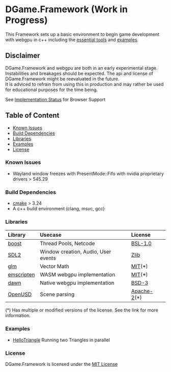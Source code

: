 # DGame.Framework (Work in Progress)

This Framework sets up a basic environment to begin game development with webgpu in c++ including the [essential tools](#libraries) and [examples](Examples).

## Disclaimer

DGame.Framework and webgpu are both in an early experimental stage.  
Instabilities and breakages should be expected.
The api and license of DGame.Framework might be reevaluated in the future.  
It is adviced to refrain from using this in production and may rather be used for educational purposes for the time being.

See [Implementation Status](https://github.com/gpuweb/gpuweb/wiki/Implementation-Status) for Browser Support

## Table of Content

- [Known Issues](#known-issues)
- [Build Dependencies](#build-dependencies)
- [Libraries](#libraries)
- [Examples](#examples)
- [License](#license)

### Known Issues

- Wayland window freezes with PresentMode::Fifo with nvidia proprietary drivers > 545.29

### Build Dependencies

- [cmake](https://cmake.org/) > 3.24
- A c++ build environment (clang, msvc, gcc)

### Libraries

| Library                                                     | Usecase                             | License                                                                                 |
| :---------------------------------------------------------- | :---------------------------------- | :-------------------------------------------------------------------------------------- |
| [boost](https://github.com/boostorg/boost)                  | Thread Pools, Netcode               | [BSL-1.0](https://https://github.com/boostorg/boost/blob/master/LICENSE_1_0.txt)        |
| [SDL2](https://github.com/libsdl-org/SDL)                   | Window creation, Audio, User events | [Zlib](https://github.com/libsdl-org/SDL/blob/main/LICENSE.txt)                         |
| [glm](https://github.com/g-truc/glm)                        | Vector Math                         | [MIT](https://github.com/g-truc/glm/blob/master/copying.txt)(*)                         |
| [emscripten](https://github.com/emscripten-core/emscripten) | WASM webgpu implementation          | [MIT](https://github.com/emscripten-core/emscripten/blob/main/LICENSE)(*)               |
| [dawn](https://dawn.googlesource.com/)                      | Native webgpu implementation        | [BSD-3](https://dawn.googlesource.com/dawn/+/HEAD/LICENSE)                              |
| [OpenUSD](https://github.com/PixarAnimationStudios/OpenUSD) | Scene parsing                       | [Apache-2](https://github.com/PixarAnimationStudios/OpenUSD/blob/release/LICENSE.txt)(*)|

(*) Has multiple or modified versions of the license. See the link for more information.
### Examples

- [HelloTriangle](https://diyou.github.io/DGame.Framework/HelloTriangle.html) Running two Triangles in parallel

### License

DGame.Framework is licensed under the [MIT License](LICENSE)
